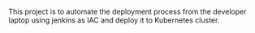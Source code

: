 This project is to automate the deployment process from the developer laptop using jenkins as IAC and deploy it to Kubernetes cluster. 
